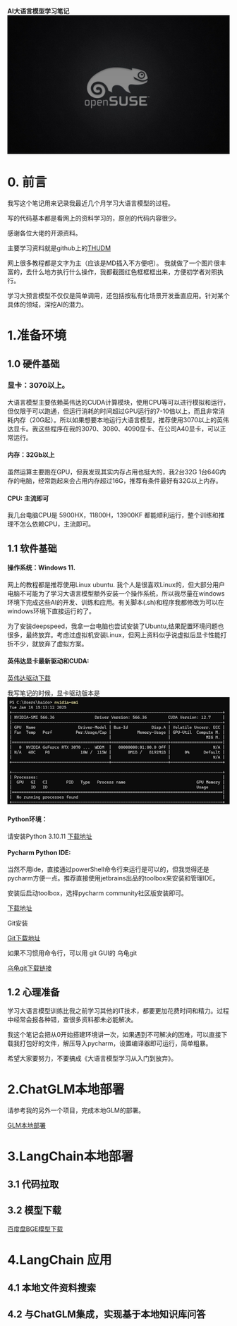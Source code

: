 ﻿**AI大语言模型学习笔记**
![background](images/suse.jpg)

# **0. 前言**
我写这个笔记用来记录我最近几个月学习大语言模型的过程。

写的代码基本都是看网上的资料学习的，原创的代码内容很少。

感谢各位大佬的开源资料。

主要学习资料就是github上的[THUDM](https://github.com/THUDM)

网上很多教程都是文字为主（应该是MD插入不方便吧）。
我就做了一个图片很丰富的，去什么地方执行什么操作，我都截图红色框框框出来，方便初学者对照执行。

学习大预言模型不仅仅是简单调用，还包括按私有化场景开发垂直应用。针对某个具体的领域，深挖AI的潜力。

# **1.准备环境**
## **1.0 硬件基础**
### **显卡：3070以上。**
大语言模型主要依赖英伟达的CUDA计算模块，使用CPU等可以进行模拟和运行，但仅限于可以跑通，但运行消耗的时间超过GPU运行的7-10倍以上，而且非常消耗内存（20G起）。所以如果想要本地运行大语言模型，推荐使用3070以上的英伟达显卡。我这些程序在我的3070、3080、4090显卡、在公司A40显卡，可以正常运行。
#### **内存：32Gb以上**
虽然运算主要跑在GPU，但我发现其实内存占用也挺大的，我2台32G 1台64G内存的电脑，经常跑起来会占用内存超过16G，推荐有条件最好有32G以上内存。
#### **CPU: 主流即可**
我几台电脑CPU是 5900HX，11800H，13900KF 都能顺利运行，整个训练和推理不怎么依赖CPU，主流即可。
## **1.1 软件基础**
#### **操作系统：Windows 11.**
网上的教程都是推荐使用Linux ubuntu. 我个人是很喜欢Linux的，但大部分用户电脑不可能为了学习大语言模型额外安装一个操作系统，所以我尽量在windows环境下完成这些AI的开发、训练和应用。有关脚本(.sh)和程序我都修改为可以在windows环境下直接运行的了。

为了安装deepspeed，我拿一台电脑也尝试安装了Ubuntu,结果配置环境问题也很多，最终放弃。考虑过虚拟机安装Linux，但网上资料似乎说虚拟后显卡性能打折不少，就放弃了虚拟方案。
#### **英伟达显卡最新驱动和CUDA:**
[英伟达驱动下载](https://developer.nvidia.com/cuda-downloads?target_os=Windows&target_arch=x86_64&target_version=11&target_type=exe_local)

我写笔记的时候，显卡驱动版本是
![nvidia-smi](images/nvidia_smi.png)


#### **Python环境：**
请安装Python 3.10.11  [下载地址](https://www.python.org/ftp/python/3.10.11/python-3.10.11-amd64.exe)

#### **Pycharm Python IDE:**
当然不用ide，直接通过powerShell命令行来运行是可以的，但我觉得还是pycharm方便一点。推荐直接使用jetbrains出品的toolbox来安装和管理IDE。

安装后启动toolbox，选择pycharm community社区版安装即可。

[下载地址](https://www.jetbrains.com/zh-cn/toolbox-app/download/download-thanks.html?platform=windows)

Git安装

[Git下载地址](https://github.com/git-for-windows/git/releases/download/v2.47.1.windows.1/Git-2.47.1-64-bit.exe)

如果不习惯用命令行，可以用 git GUI的 乌龟git

[乌龟git下载链接](https://download.tortoisegit.org/tgit/2.17.0.0/TortoiseGit-2.17.0.2-64bit.msi)

## **1.2 心理准备**
学习大语言模型训练比我之前学习其他的IT技术，都要更加花费时间和精力。过程中经常会报各种错，查很多资料都未必能解决。

我这个笔记会把从0开始搭建环境讲一次，如果遇到不可解决的困难，可以直接下载我打包好的文件，解压导入pycharm，设置编译器即可运行，简单粗暴。

希望大家要努力，不要搞成《大语言模型学习从入门到放弃》。

# **2.ChatGLM本地部署**

请参考我的另外一个项目，完成本地GLM的部署。

[GLM本地部署](https://github.com/baidongyi/xbbGLM)


# **3.LangChain本地部署**

## **3.1 代码拉取** 

## **3.2 模型下载**
[百度盘BGE模型下载](https://pan.baidu.com/s/1IVI1jrjQiGKQZPZVIkL6Iw?pwd=997x)


# **4.LangChain 应用**
## **4.1 本地文件资料搜索**
## **4.2 与ChatGLM集成，实现基于本地知识库问答**


